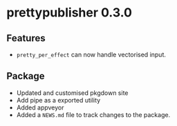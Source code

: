 # prettypublisher 0.3.0

## Features

- `pretty_per_effect` can now handle vectorised input.
## Package

* Updated and customised pkgdown site
* Add pipe as a exported utility
* Added appveyor
* Added a `NEWS.md` file to track changes to the package.



